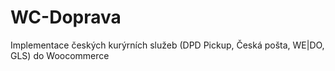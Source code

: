 # WC-Doprava
Implementace českých kurýrních služeb (DPD Pickup, Česká pošta, WE|DO, GLS) do Woocommerce
